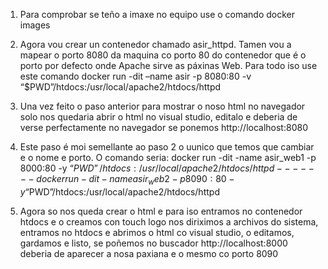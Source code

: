 1. Para comprobar se teño a imaxe no equipo use o comando docker images


2. Agora vou crear un contenedor chamado asir_httpd. Tamen vou a mapear o porto 8080 da maquina co porto 80 do contenedor que é o porto por defecto onde Apache sirve as páxinas Web. Para todo iso use este comando docker run -dit –name asir -p 8080:80 -v “$PWD”/htdocs:/usr/local/apache2/htdocs/httpd

3. Una vez feito o paso anterior para mostrar o noso html no navegador  solo nos quedaria abrir o html no visual studio, editalo e deberia de verse perfectamente no navegador se ponemos http://localhost:8080

4. Este paso é moi semellante ao paso 2 o uunico que temos que cambiar e o nome e porto. O comando seria: docker run -dit -name asir_web1 -p 8000:80 -y “$PWD”/htdocs:/usr/local/apache2/htdocs/httpd -------  docker run -dit -name asir_web2 -p 8090:80 -y “$PWD”/htdocs:/usr/local/apache2/htdocs/httpd

5. Agora so nos queda crear o html e para iso entramos no contenedor htdocs e o creamos con touch logo nos diriximos a archivos do sistema, entramos no htdocs e abrimos o html co visual studio, o editamos, gardamos e listo, se poñemos no buscador http://localhost:8000 deberia de aparecer a nosa paxiana e o mesmo co porto 8090
